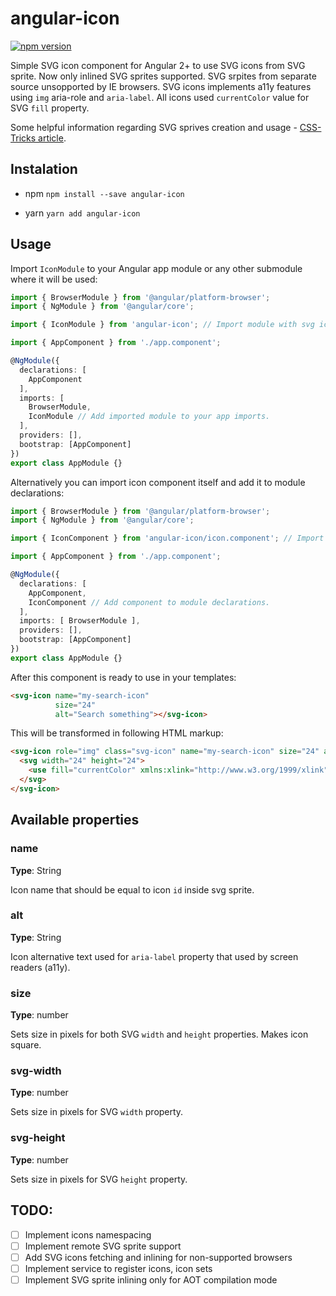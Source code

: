 # angular-icon

[![npm version](https://badge.fury.io/js/angular-icon.svg)](https://badge.fury.io/js/angular-icon)

Simple SVG icon component for Angular 2+ to use SVG icons from SVG sprite. 
Now only inlined SVG sprites supported. SVG srpites from separate source unsopported by IE browsers.
SVG icons implements a11y features using `img` aria-role and `aria-label`.
All icons used `currentColor` value for SVG `fill` property.

Some helpful information regarding SVG sprives creation and usage - [CSS-Tricks article](https://css-tricks.com/svg-sprites-use-better-icon-fonts/).

## Instalation

* npm
`npm install --save angular-icon`

* yarn
`yarn add angular-icon`

## Usage

Import `IconModule` to your Angular app module or any other submodule where it will be used:
```ts
import { BrowserModule } from '@angular/platform-browser';
import { NgModule } from '@angular/core';

import { IconModule } from 'angular-icon'; // Import module with svg icon component declaration.

import { AppComponent } from './app.component';

@NgModule({
  declarations: [
    AppComponent
  ],
  imports: [
    BrowserModule,
    IconModule // Add imported module to your app imports.
  ],
  providers: [],
  bootstrap: [AppComponent]
})
export class AppModule {}
```

Alternatively you can import icon component itself and add it to module declarations:

```ts
import { BrowserModule } from '@angular/platform-browser';
import { NgModule } from '@angular/core';

import { IconComponent } from 'angular-icon/icon.component'; // Import component itself.

import { AppComponent } from './app.component';

@NgModule({
  declarations: [
    AppComponent,
    IconComponent // Add component to module declarations.
  ],
  imports: [ BrowserModule ],
  providers: [],
  bootstrap: [AppComponent]
})
export class AppModule {}
```

After this component is ready to use in your templates:

```html
<svg-icon name="my-search-icon" 
          size="24" 
          alt="Search something"></svg-icon>
```

This will be transformed in following HTML markup:

```html
<svg-icon role="img" class="svg-icon" name="my-search-icon" size="24" aria-label="Search something" >
  <svg width="24" height="24">
    <use fill="currentColor" xmlns:xlink="http://www.w3.org/1999/xlink" xlink:href="#ico"></use>
  </svg>
</svg-icon>
```

## Available properties

### name

**Type**: String

Icon name that should be equal to icon `id` inside svg sprite.

### alt

**Type**: String

Icon alternative text used for `aria-label` property that used by screen readers (a11y).

### size

**Type**: number

Sets size in pixels for both SVG `width` and `height` properties. Makes icon square.

### svg-width

**Type**: number

Sets size in pixels for SVG `width` property.

### svg-height

**Type**: number

Sets size in pixels for SVG `height` property.

## TODO:
- [ ] Implement icons namespacing
- [ ] Implement remote SVG sprite support
- [ ] Add SVG icons fetching and inlining for non-supported browsers
- [ ] Implement service to register icons, icon sets
- [ ] Implement SVG sprite inlining only for AOT compilation mode
